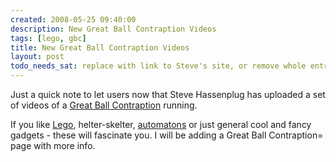 ```yaml
---
created: 2008-05-25 09:40:00
description: New Great Ball Contraption Videos
tags: [lego, gbc]
title: New Great Ball Contraption Videos
layout: post
todo_needs_sat: replace with link to Steve's site, or remove whole entry
---
```

Just a quick note to let users now that Steve Hassenplug has uploaded a set of videos of a [Great Ball Contraption](/wiki/great_ball_contraption.html "Great Ball Contraption") running.

If you like [Lego](/wiki/lego.html "The best known construction toy"), helter-skelter, [automatons](/wiki/automaton.html) or just general cool and fancy gadgets - these will fascinate you. I will be adding a Great Ball Contraption= page with more info.

